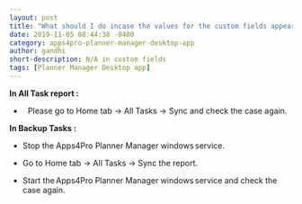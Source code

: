 ```yaml
---
layout: post
title: "What should I do incase the values for the custom fields appear as N/A?"
date: 2019-11-05 08:44:38 -0400
category: apps4pro-planner-manager-desktop-app
author: gandhi
short-description: N/A in custom fields
tags: [Planner Manager Desktop app]
---
```


**In All Task report :** 

-       Please go to Home tab -> All Tasks -> Sync and check the case again. 

**In Backup Tasks :**

-    Stop the Apps4Pro Planner Manager windows service. 

-    Go to Home tab -> All Tasks -> Sync the report. 
     
-   Start the Apps4Pro Planner Manager windows service and check the case again. 

 
